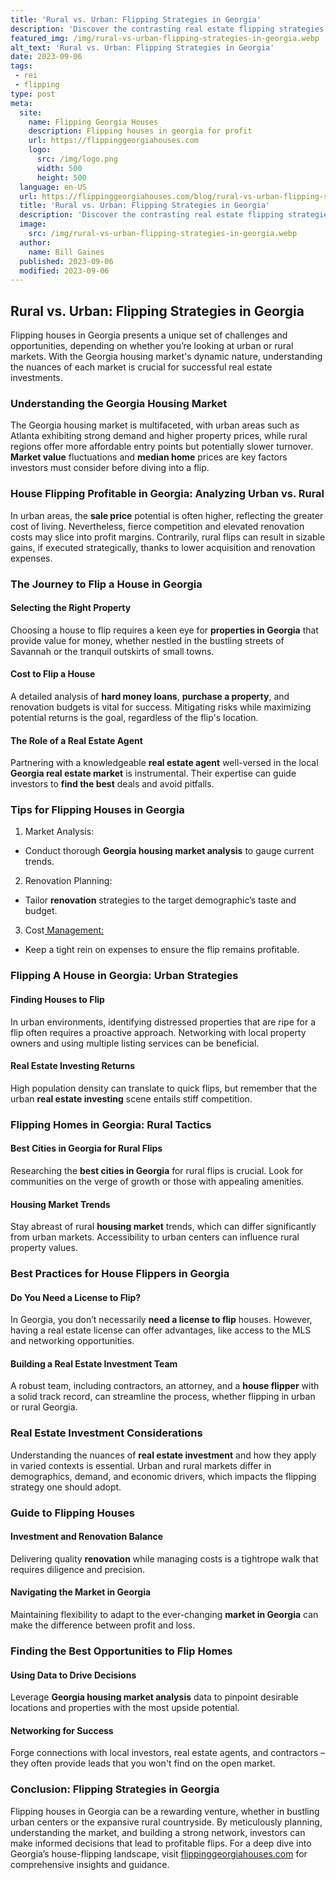 ```yaml
---
title: 'Rural vs. Urban: Flipping Strategies in Georgia'
description: 'Discover the contrasting real estate flipping strategies employed in Georgia''s rural and urban areas, satisfying the curious minds of investors and enthusiasts alike.'
featured_img: /img/rural-vs-urban-flipping-strategies-in-georgia.webp
alt_text: 'Rural vs. Urban: Flipping Strategies in Georgia'
date: 2023-09-06
tags:
 - rei
 - flipping
type: post
meta:
  site:
    name: Flipping Georgia Houses
    description: Flipping houses in georgia for profit
    url: https://flippinggeorgiahouses.com
    logo:
      src: /img/logo.png
      width: 500
      height: 500
  language: en-US
  url: https://flippinggeorgiahouses.com/blog/rural-vs-urban-flipping-strategies-in-georgia
  title: 'Rural vs. Urban: Flipping Strategies in Georgia'
  description: 'Discover the contrasting real estate flipping strategies employed in Georgia''s rural and urban areas, satisfying the curious minds of investors and enthusiasts alike.'
  image:
    src: /img/rural-vs-urban-flipping-strategies-in-georgia.webp
  author:
    name: Bill Gaines
  published: 2023-09-06
  modified: 2023-09-06
---
```



## Rural vs. Urban: Flipping Strategies in Georgia

Flipping houses in Georgia presents a unique set of challenges and opportunities, depending on whether you’re looking at urban or rural markets. With the Georgia housing market's dynamic nature, understanding the nuances of each market is crucial for successful real estate investments. 

### Understanding the Georgia Housing Market

The Georgia housing market is multifaceted, with urban areas such as Atlanta exhibiting strong demand and higher property prices, while rural regions offer more affordable entry points but potentially slower turnover. **Market value** fluctuations and **median home** prices are key factors investors must consider before diving into a flip.

### House Flipping Profitable in Georgia: Analyzing Urban vs. Rural

In urban areas, the **sale price** potential is often higher, reflecting the greater cost of living. Nevertheless, fierce competition and elevated renovation costs may slice into profit margins. Contrarily, rural flips can result in sizable gains, if executed strategically, thanks to lower acquisition and renovation expenses.

### The Journey to Flip a House in Georgia

#### Selecting the Right Property

Choosing a house to flip requires a keen eye for **properties in Georgia** that provide value for money, whether nestled in the bustling streets of Savannah or the tranquil outskirts of small towns.

#### Cost to Flip a House

A detailed analysis of **hard money loans**, **purchase a property**, and renovation budgets is vital for success. Mitigating risks while maximizing potential returns is the goal, regardless of the flip's location.

#### The Role of a Real Estate Agent

Partnering with a knowledgeable **real estate agent** well-versed in the local **Georgia real estate market** is instrumental. Their expertise can guide investors to **find the best** deals and avoid pitfalls.

### Tips for Flipping Houses in Georgia

1. Market Analysis:
  - Conduct thorough **Georgia housing market analysis** to gauge current trends.
2. Renovation Planning:
  - Tailor **renovation** strategies to the target demographic’s taste and budget.
3. Cost[  Management:](https://flippinggeorgiahouses.com/blog/georgia-flip-tax-guide-what-you-need-to-know)
  - Keep a tight rein on expenses to ensure the flip remains profitable.

### Flipping A House in Georgia: Urban Strategies

#### Finding Houses to Flip

In urban environments, identifying distressed properties that are ripe for a flip often requires a proactive approach. Networking with local property owners and using multiple listing services can be beneficial.

#### Real Estate Investing Returns

High population density can translate to quick flips, but remember that the urban **real estate investing** scene entails stiff competition.

### Flipping Homes in Georgia: Rural Tactics

#### Best Cities in Georgia for Rural Flips

Researching the **best cities in Georgia** for rural flips is crucial. Look for communities on the verge of growth or those with appealing amenities.

#### Housing Market Trends

Stay abreast of rural **housing market** trends, which can differ significantly from urban markets. Accessibility to urban centers can influence rural property values.

### Best Practices for House Flippers in Georgia

#### Do You Need a License to Flip?

In Georgia, you don’t necessarily **need a license to flip** houses. However, having a real estate license can offer advantages, like access to the MLS and networking opportunities.

#### Building a Real Estate Investment Team

A robust team, including contractors, an attorney, and a **house flipper** with a solid track record, can streamline the process, whether flipping in urban or rural Georgia.

### Real Estate Investment Considerations

Understanding the nuances of **real estate investment** and how they apply in varied contexts is essential. Urban and rural markets differ in demographics, demand, and economic drivers, which impacts the flipping strategy one should adopt.

### Guide to Flipping Houses

#### Investment and Renovation Balance

Delivering quality **renovation** while managing costs is a tightrope walk that requires diligence and precision.

#### Navigating the Market in Georgia

Maintaining flexibility to adapt to the ever-changing **market in Georgia** can make the difference between profit and loss.

### Finding the Best Opportunities to Flip Homes

#### Using Data to Drive Decisions

Leverage **Georgia housing market analysis** data to pinpoint desirable locations and properties with the most upside potential.

#### Networking for Success

Forge connections with local investors, real estate agents, and contractors – they often provide leads that you won't find on the open market.

### Conclusion: Flipping Strategies in Georgia

Flipping houses in Georgia can be a rewarding venture, whether in bustling urban centers or the expansive rural countryside. By meticulously planning, understanding the market, and building a strong network, investors can make informed decisions that lead to profitable flips. For a deep dive into Georgia’s house-flipping landscape, visit [flippinggeorgiahouses.com](https://flippinggeorgiahouses.com) for comprehensive insights and guidance.